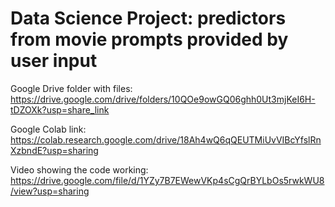 # Data Science Project: predictors from movie prompts provided by user input

Google Drive folder with files: https://drive.google.com/drive/folders/10QOe9owGQ06ghh0Ut3mjKeI6H-tDZOXk?usp=share_link

Google Colab link: https://colab.research.google.com/drive/18Ah4wQ6qQEUTMiUvVIBcYfslRnXzbndE?usp=sharing

Video showing the code working: https://drive.google.com/file/d/1YZy7B7EWewVKp4sCgQrBYLbOs5rwkWU8/view?usp=sharing
